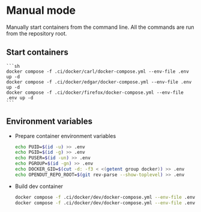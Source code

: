 # Manual mode

Manually start containers from the command line.
All the commands are run from the repository root.

## Start containers

    ```sh
    docker compose -f .ci/docker/carl/docker-compose.yml --env-file .env up -d
    docker compose -f .ci/docker/edgar/docker-compose.yml --env-file .env up -d
    docker compose -f .ci/docker/firefox/docker-compose.yml --env-file .env up -d
    ```

## Environment variables

* Prepare container environment variables
    ```bash
    echo PUID=$(id -u) >> .env
    echo PGID=$(id -g) >> .env
    echo PUSER=$(id -un) >> .env
    echo PGROUP=$(id -gn) >> .env
    echo DOCKER_GID=$(cut -d: -f3 < <(getent group docker)) >> .env
    echo OPENDUT_REPO_ROOT=$(git rev-parse --show-toplevel) >> .env
    ```
* Build dev container
    ```bash
    docker compose -f .ci/docker/dev/docker-compose.yml --env-file .env build
    docker compose -f .ci/docker/dev/docker-compose.yml --env-file .env up
    ```
